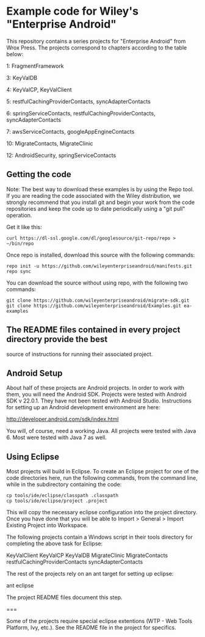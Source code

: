 # Example code for Wiley's "Enterprise Android"

This repository contains a series projects for "Enterprise Android" from Wrox Press.  The 
projects correspond to chapters according to the table below:

1: FragmentFramework

3: KeyValDB

4: KeyValCP, KeyValClient

5: restfulCachingProviderContacts, syncAdapterContacts

6: springServiceContacts, restfulCachingProviderContacts, syncAdapterContacts

7: awsServiceContacts, googleAppEngineContacts

10: MigrateContacts, MigrateClinic

12: AndroidSecurity, springServiceContacts

## Getting the code

Note: The best way to download these examples is by using the Repo tool. If you
are reading the code associated with the Wiley distribution, we strongly
recommend that you install git and begin your work from the code repositories
and keep the code up to date periodically using a "git pull" operation.

Get it like this:
```
curl https://dl-ssl.google.com/dl/googlesource/git-repo/repo > ~/bin/repo
```

Once repo is installed, download this source with the following commands:

```
repo init -u https://github.com/wileyenterpriseandroid/manifests.git
repo sync
```

You can download the source without using repo, with the following two commands:

```
git clone https://github.com/wileyenterpriseandroid/migrate-sdk.git
git clone https://github.com/wileyenterpriseandroid/Examples.git ea-examples
```

## The README files contained in every project directory provide the best
source of instructions for running their associated project.

## Android Setup

About half of these projects are Android projects.  In order to work with them,
you will need the Android SDK.  Projects were tested with Android SDK v 22.0.1.
They have not been tested with Android Studio.  Instructions for setting up an
Android  development environment are here:

http://developer.android.com/sdk/index.html

You will, of course, need a working Java.  All projects were tested with Java 6.
Most were tested with Java 7 as well.

## Using Eclipse
Most projects will build in Eclipse.  To create an Eclipse project for one of the code directories here,
run the following commands, from the command line, while in the subdirectory containing the code:
```shell
cp tools/ide/eclipse/classpath .classpath
cp tools/ide/eclipse/project .project
```

This will copy the necessary eclipse configuration into the project directory.  Once you have done that
you will be able to Import > General > Import Existing Project into Workspace.

The following projects contain a Windows script in their tools directory for
completing the above task for Eclipse:

KeyValClient
KeyValCP
KeyValDB
MigrateClinic
MigrateContacts
restfulCachingProviderContacts
syncAdapterContacts

The rest of the projects rely on an ant target for setting up eclipse:

ant eclipse

The project README files document this step.

===

Some of the projects require special eclipse extentions (WTP - Web Tools Platform, Ivy, etc.).  See the
README file in the project for specifics.

